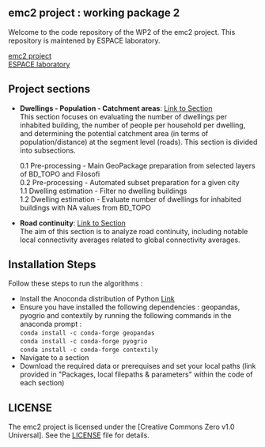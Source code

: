 ## emc2 project : working package 2
Welcome to the code repository of the WP2 of the emc2 project. This repository is maintened by ESPACE laboratory.

[emc2 project](https://emc2-dut.org/)  
[ESPACE laboratory](https://www.umrespace.org/)

## Project sections
- **Dwellings - Population - Catchment areas**: [Link to Section](https://github.com/perezjoan/emc2-WP2/tree/main/Dwellings%20-%20Population%20-%20Catchment%20areas)  
This section focuses on evaluating the number of dwellings per inhabited building, the number of people per household per dwelling, and determining the potential catchment area (in terms of population/distance) at the segment level (roads). This section is divided into subsections.

    0.1 Pre-processing  - Main GeoPackage preparation from selected layers of BD_TOPO and Filosofi    
    0.2 Pre-processing  - Automated subset preparation for a given city    
    1.1 Dwelling estimation - Filter no dwelling buildings    
    1.2 Dwelling estimation - Evaluate number of dwellings for inhabited buildings with NA values from BD_TOPO    

- **Road continuity**: [Link to Section](https://github.com/perezjoan/emc2-WP2/tree/main/Dwellings%20-%20Population%20-%20Catchment%20areas)  
The aim of this section is to analyze road continuity, including notable local connectivity averages related to global connectivity averages.


## Installation Steps

Follow these steps to run the algorithms :
- Install the Anoconda distribution of Python [Link](https://www.anaconda.com/download)
- Ensure you have installed the following dependencies : geopandas, pyogrio and contextily by running the following commands in the anaconda prompt :    
      `conda install -c conda-forge geopandas`    
      `conda install -c conda-forge pyogrio`    
      `conda install -c conda-forge contextily`    
- Navigate to a section
- Download the required data or prerequises and set your local paths (link provided in "Packages, local filepaths & parameters" within the code of each section)


## LICENSE

The emc2 project is licensed under the [Creative Commons Zero v1.0 Universal]. See the [LICENSE](https://github.com/perezjoan/emc2-WP2/blob/main/LICENSE) file for details.
